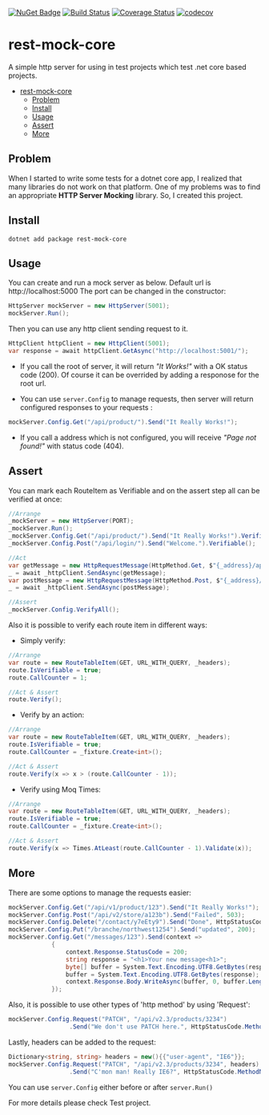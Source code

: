 [![NuGet Badge](https://buildstats.info/nuget/rest-mock-core)](https://www.nuget.org/packages/rest-mock-core/)
[![Build Status](https://benyblack.visualstudio.com/rest-mock-core/_apis/build/status/benyblack.rest-mock-core?branchName=main)](https://benyblack.visualstudio.com/rest-mock-core/_build/latest?definitionId=11&branchName=main)
[![Coverage Status](https://coveralls.io/repos/github/benyblack/rest-mock-core/badge.svg?branch=main)](https://coveralls.io/github/benyblack/rest-mock-core?branch=main)
[![codecov](https://codecov.io/gh/benyblack/rest-mock-core/branch/master/graph/badge.svg?token=qvOpsPXtjh)](https://codecov.io/gh/benyblack/rest-mock-core)


# rest-mock-core
A simple http server for using in test projects which test .net core based projects.

- [rest-mock-core](#rest-mock-core)
  - [Problem](#problem)
  - [Install](#install)
  - [Usage](#usage)
  - [Assert](#assert)
  - [More](#more)

## Problem 
When I started to write some tests for a dotnet core app, I realized that many libraries do not work on that platform.
One of my problems was to find an appropriate **HTTP Server Mocking** library. So, I created this project.

## Install

```console
dotnet add package rest-mock-core
```    
## Usage
You can create and run a mock server as below. Default url is http://localhost:5000 The port can be changed in the constructor:
```csharp
HttpServer mockServer = new HttpServer(5001);
mockServer.Run();
```
Then you can use any http client sending request to it.

```csharp
HttpClient httpClient = new HttpClient(5001);
var response = await httpClient.GetAsync("http://localhost:5001/");
```

* If you call the root of server, it will return *"It Works!"* with a OK status code (200). Of course it can be overrided by adding a responose for the root url.

* You can use `server.Config` to manage requests, then server will return configured responses to your requests :
```csharp
mockServer.Config.Get("/api/product/").Send("It Really Works!");
```
* If you call a address which is not configured, you will receive *"Page not found!"* with status code (404).

## Assert

You can mark each RouteItem as Verifiable and on the assert step all can be verified at once:

```csharp
//Arrange
_mockServer = new HttpServer(PORT);
_mockServer.Run();
_mockServer.Config.Get("/api/product/").Send("It Really Works!").Verifiable();
_mockServer.Config.Post("/api/login/").Send("Welcome.").Verifiable();

//Act
var getMessage = new HttpRequestMessage(HttpMethod.Get, $"{_address}/api/product/");
_ = await _httpClient.SendAsync(getMessage);
var postMessage = new HttpRequestMessage(HttpMethod.Post, $"{_address}/api/login/");
_ = await _httpClient.SendAsync(postMessage);

//Assert
_mockServer.Config.VerifyAll();
```
Also it is possible to verify each route item in different ways:
- Simply verify:
```csharp
//Arrange
var route = new RouteTableItem(GET, URL_WITH_QUERY, _headers);
route.IsVerifiable = true;
route.CallCounter = 1;

//Act & Assert
route.Verify();
```
- Verify by an action:
```csharp
//Arrange
var route = new RouteTableItem(GET, URL_WITH_QUERY, _headers);
route.IsVerifiable = true;
route.CallCounter = _fixture.Create<int>();

//Act & Assert
route.Verify(x => x > (route.CallCounter - 1));
```
- Verify using Moq Times:
```csharp
//Arrange
var route = new RouteTableItem(GET, URL_WITH_QUERY, _headers);
route.IsVerifiable = true;
route.CallCounter = _fixture.Create<int>();

//Act & Assert
route.Verify(x => Times.AtLeast(route.CallCounter - 1).Validate(x));
```

## More
There are some options to manage the requests easier:
```csharp
mockServer.Config.Get("/api/v1/product/123").Send("It Really Works!");
mockServer.Config.Post("/api/v2/store/a123b").Send("Failed", 503);
mockServer.Config.Delete("/contact/y7eEty9").Send("Done", HttpStatusCode.OK);
mockServer.Config.Put("/branche/northwest1254").Send("updated", 200);
mockServer.Config.Get("/messages/123").Send(context =>
            {
                context.Response.StatusCode = 200;
                string response = "<h1>Your new message<h1>";
                byte[] buffer = System.Text.Encoding.UTF8.GetBytes(response);
                buffer = System.Text.Encoding.UTF8.GetBytes(response);
                context.Response.Body.WriteAsync(buffer, 0, buffer.Length);
            });
```
Also, it is possible to use other types of 'http method' by using 'Request':
```csharp
mockServer.Config.Request("PATCH", "/api/v2.3/products/3234")
                 .Send("We don't use PATCH here.", HttpStatusCode.MethodNotAllowed);
```

Lastly, headers can be added to the request:
```csharp
Dictionary<string, string> headers = new(){{"user-agent", "IE6"}};
mockServer.Config.Request("PATCH", "/api/v2.3/products/3234", headers)
                 .Send("C'mon man! Really IE6?", HttpStatusCode.MethodNotAllowed);
```

You can use `server.Config` either before or after `server.Run()`

For more details please check Test project.
